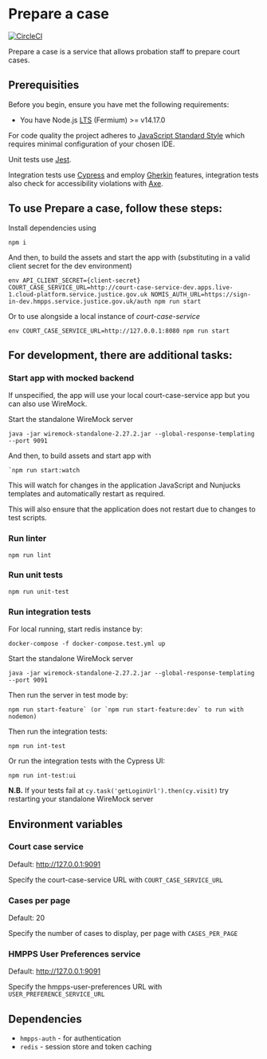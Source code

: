 # Prepare a case
[![CircleCI](https://circleci.com/gh/ministryofjustice/prepare-a-case.svg?style=svg)](https://circleci.com/gh/ministryofjustice/prepare-a-case)

Prepare a case is a service that allows probation staff to prepare court cases. 

## Prerequisities
Before you begin, ensure you have met the following requirements:
* You have Node.js [LTS](https://nodejs.org/en/about/releases/) (Fermium) >= v14.17.0

For code quality the project adheres to [JavaScript Standard Style](https://standardjs.com/) which requires minimal configuration of your chosen IDE.

Unit tests use [Jest](https://jestjs.io).

Integration tests use [Cypress](https://www.cypress.io) and employ [Gherkin](https://cucumber.io/docs/gherkin/reference/) features, integration tests also check for accessibility violations with [Axe](https://www.deque.com/axe/axe-for-web/documentation/api-documentation).

## To use Prepare a case, follow these steps:

Install dependencies using 

```
npm i
```

And then, to build the assets and start the app with (substituting in a valid client secret for the dev environment)
```
env API_CLIENT_SECRET={client-secret} COURT_CASE_SERVICE_URL=http://court-case-service-dev.apps.live-1.cloud-platform.service.justice.gov.uk NOMIS_AUTH_URL=https://sign-in-dev.hmpps.service.justice.gov.uk/auth npm run start
```

Or to use alongside a local instance of *court-case-service* 

```
env COURT_CASE_SERVICE_URL=http://127.0.0.1:8080 npm run start
```

## For development, there are additional tasks:

### Start app with mocked backend

If unspecified, the app will use your local court-case-service app but you can also use WireMock.
 
Start the standalone WireMock server
```
java -jar wiremock-standalone-2.27.2.jar --global-response-templating --port 9091
```

And then, to build assets and start app with
```
`npm run start:watch
```

This will watch for changes in the application JavaScript and Nunjucks templates and automatically restart as required.

This will also ensure that the application does not restart due to changes to test scripts. 

### Run linter
```
npm run lint
```

### Run unit tests
```
npm run unit-test
```

### Run integration tests
For local running, start redis instance by:

`docker-compose -f docker-compose.test.yml up`

Start the standalone WireMock server
```
java -jar wiremock-standalone-2.27.2.jar --global-response-templating --port 9091
```

Then run the server in test mode by:

```
npm run start-feature` (or `npm run start-feature:dev` to run with nodemon)
```

Then run the integration tests:

```
npm run int-test
```

Or run the integration tests with the Cypress UI:

```
npm run int-test:ui
```

**N.B.** If your tests fail at `cy.task('getLoginUrl').then(cy.visit)` try restarting your standalone WireMock server

## Environment variables

### Court case service
Default:  http://127.0.0.1:9091

Specify the court-case-service URL with `COURT_CASE_SERVICE_URL`

### Cases per page
Default: 20

Specify the number of cases to display, per page with `CASES_PER_PAGE`

### HMPPS User Preferences service
Default:  http://127.0.0.1:9091

Specify the hmpps-user-preferences URL with `USER_PREFERENCE_SERVICE_URL`

## Dependencies
* `hmpps-auth` - for authentication
* `redis` - session store and token caching
